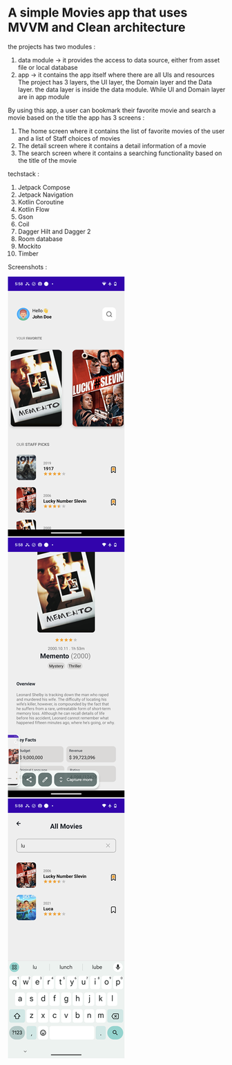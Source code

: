 ﻿# A simple Movies app that uses MVVM and Clean architecture
the projects has two modules :
1. data module -> it provides the access to data source, either from asset file or local database
2. app -> it contains the app itself where there are all UIs and resources
The project has 3 layers, the UI layer, the Domain layer and the Data layer.
the data layer is inside the data module. While UI and Domain layer are in app module

By using this app, a user can bookmark their favorite movie and search a movie based on the title
the app has 3 screens :
1. The home screen where it contains the list of favorite movies of the user and a list of
Staff choices of movies
2. The detail screen where it contains a detail information of a movie
3. The search screen where it contains a searching functionality based on the title of the movie


techstack : 
1. Jetpack Compose
2. Jetpack Navigation
3. Kotlin Coroutine
4. Kotlin Flow
5. Gson
6. Coil
7. Dagger Hilt and Dagger 2
8. Room database
9. Mockito
10. Timber

Screenshots : 

![alt text](https://github.com/raka-bakar/Movies/blob/main/Screenshot_20240220-055822.png)
![alt text](https://github.com/raka-bakar/Movies/blob/main/Screenshot_20240220-055829.png)
![alt text](https://github.com/raka-bakar/Movies/blob/main/Screenshot_20240220-055840.png)
